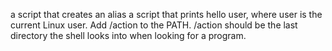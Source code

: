 a script that creates an alias
a script that prints hello user, where user is the current Linux user.
Add /action to the PATH. /action should be the last directory the shell looks into when looking for a program.
